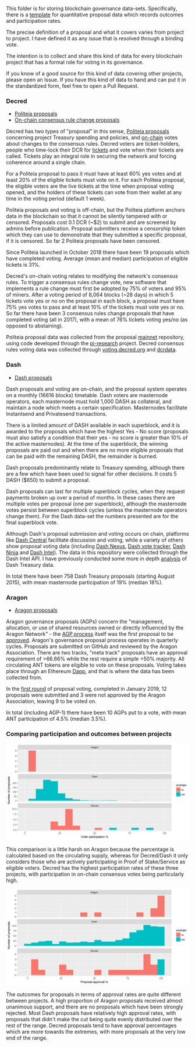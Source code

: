 This folder is for storing blockchain governance data-sets. Specifically, there is a [template](proposal-template.csv) for quantitative proposal data which records outcomes and participation rates.

The precise definition of a proposal and what it covers varies from project to project. I have defined it as any issue that is resolved through a binding vote.

The intention is to collect and share this kind of data for every blockchain project that has a formal role for voting in its governance. 

If you know of a good source for this kind of data covering other projects, please open an Issue. If you have this kind of data to hand and can put it in the standardized form, feel free to open a Pull Request.

### Decred

* [Politeia proposals](decred-proposals.csv) 
* [On-chain consensus rule change proposals](decred-proposals-onchain.csv)

Decred has two types of "proposal" in this sense, [Politeia proposals](decred-proposals.csv) concerning project Treasury spending and policies, and [on-chain](decred-proposals-onchain.csv) votes about changes to the consensus rules. Decred voters are ticket-holders, people who time-lock their DCR for [tickets](https://docs.decred.org/proof-of-stake/overview/) and vote when their tickets are called. Tickets play an integral role in securing the network and forcing coherence around a single chain.

For a Politeia proposal to pass it must have at least 60% yes votes and at least 20% of the eligible tickets must vote on it. For each Politeia proposal, the eligible voters are the live tickets at the time when proposal voting opened, and the holders of these tickets can vote from their wallet at any time in the voting period (default 1 week).

Politeia proposals and voting is off-chain, but the Politeia platform anchors data in the blockchain so that it cannot be silently tampered with or censored. Proposals cost 0.1 DCR (~$2) to submit and are screened by admins before publication. Proposal submitters receive a censorship token which they can use to demonstrate that they submitted a specific proposal, if it is censored. So far 2 Politeia proposals have been censored.

Since Politeia launched in October 2018 there have been 19 proposals which have completed voting. Average (mean and median) participation of eligible tickets is 31%.

Decred's on-chain voting relates to modifying the network's consensus rules. To trigger a consensus rules change vote, new software that implements a rule change must first be adopted by 75% of voters and 95% of miners. After a voting period of 8,064 blocks (~28 days) in which 5 tickets vote yes or no on the proposal in each block, a proposal must have 75% yes votes to pass and at least 10% of the tickets must vote yes or no. So far there have been 3 consensus rules change proposals that have completed voting (all in 2017), with a mean of 76% tickets voting yes/no (as opposed to abstaining).

Politeia proposal data was collected from the proposal [mainnet](https://github.com/decred-proposals/mainnet) repository, using code developed through the [pi-research](https://github.com/RichardRed0x/pi-research) project. Decred consensus rules voting data was collected through [voting.decred.org](https://voting.decred.org/) and [dcrdata](https://explorer.dcrdata.org/agendas).

### Dash

* [Dash proposals](dash-proposals.csv)

Dash proposals and voting are on-chain, and the proposal system operates on a monthly (16616 blocks) timetable. Dash voters are masternode operators, each masternode must hold 1,000 DASH as collateral, and maintain a node which meets a certain specification. Masternodes facilitate Instantsend and Privatesend transactions.  

There is a limited amount of DASH available in each superblock, and it is awarded to the proposals which have the highest Yes - No score (proposals must also satisfy a condition that their yes - no score is greater than 10% of the active masternodes). At the time of the superblock, the winning proposals are paid out and when there are no more eligible proposals that can be paid with the remaining DASH, the remainder is burned. 

Dash proposals predominantly relate to Treasury spending, although there are a few which have been used to signal for other decisions. It costs 5 DASH ($650) to submit a proposal. 

Dash proposals can last for multiple superblock cycles, when they request payments broken up over a period of months. In these cases there are multiple votes per proposal (one per superblock), although the masternode votes persist between superblock cycles (unless the masternode operators change them). For the Dash data-set the numbers presented are for the final superblock vote.

Although Dash's proposal submission and voting occurs on chain, platforms like [Dash Central](https://www.dashcentral.org/) facilitate discussion and voting, while a variety of others show proposal voting data (including [Dash Nexus](https://app.dashnexus.org/proposals/leaderboard), [Dash vote tracker](http://dashvotetracker.com/), [Dash Ninja](https://www.dashninja.pl/) and [Dash Intel](https://dashintel.org/)). The data in this repository were collected through the Dash Intel API. I have previously conducted some more in depth [analysis](https://medium.com/@richardred/observations-of-the-dash-treasury-dao-c94231b2b5c4) of Dash Treasury data.

In total there have been 758 Dash Treasury proposals (starting August 2015), with mean masternode participation of 19% (median 18%).

### Aragon

* [Aragon proposals](Aragon-proposals.csv)

Aragon governance proposals (AGPs) concern the "management, allocation, or use of shared resources owned or directly influenced by the Aragon Network" - the [AGP process](https://github.com/aragon/AGPs/blob/master/AGPs/AGP-1.md) itself was the first proposal to be [approved](https://blog.aragon.org/final-results-from-the-agp-1-vote/). Aragon's governance proposal process operates in quarterly cycles. Proposals are submitted on GitHub and reviewed by the Aragon Association. There are two tracks, "meta track" proposals have an approval requirement of >66.66% while the rest require a simple >50% majority. All circulating ANT tokens are eligible to vote on these proposals. Voting takes place through an Ethereum [Dapp](https://mainnet.aragon.org/#/governance.aragonproject.eth/0x277bfcf7c2e162cb1ac3e9ae228a3132a75f83d4), and that is where the data has been collected from. 

In the [first round](https://blog.aragon.org/final-results-from-aragon-network-vote-1/) of proposal voting, completed in January 2019, 12 proposals were submitted and 3 were not approved by the Aragon Association, leaving 9 to be voted on.

In total (including AGP-1) there have been 10 AGPs put to a vote, with mean ANT participation of 4.5% (median 3.5%).

### Comparing participation and outcomes between projects

![Voter participation by project (histogram)](img/voter_participation.png "Voter participation by project (histogram)")

This comparison is a little harsh on Aragon because the percentage is calculated based on the circulating supply, whereas for Decred/Dash it only considers those who are actively participating in Proof of Stake/Service as eligible voters. Decred has the highest participation rates of these three projects, with participation in on-chain consensus votes being particularly high.

![Approval % for proposals](img/proposals-approval.png "Approval % for proposals")

The outcomes for proposals in terms of approval rates are quite different between projects. A high proportion of Aragon proposals received almost unanimous support, and there are no proposals which have been strongly rejected. Most Dash proposals have relatively high approval rates, with proposals that didn't make the cut being quite evenly distributed over the rest of the range. Decred proposals tend to have approval percentages which are more towards the extremes, with more proposals at the very low end of the range.
